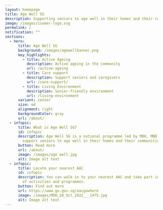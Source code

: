 ```yaml
---
layout: homepage
title: Age Well SG
description: Supporting seniors to age well in their homes and their communities
image: /images/isomer-logo.svg
permalink: /
notification: ""
sections:
  - hero:
      title: Age Well SG
      background: /images/agewellbanner.png
      key_highlights:
        - title: Active Ageing
          description: Active ageing in the community
          url: /active-ageing
        - title: Care support
          description: Support seniors and caregivers
          url: /care-support/
        - title: Living Environment
          description: Senior-friendly environment
          url: /living-environment
      variant: center
      size: md
      alignment: right
      backgroundColor: gray
      url: /about/
  - infopic:
      title: What is Age Well SG?
      id: infopic
      description: Age Well SG is a national programme led by MOH, MND and MOT to
        support seniors to age well in their homes and their communities.
      button: Read more
      url: /about/
      image: /images/age well.jpg
      alt: Image alt text
  - infopic:
      title: Locate your nearest AAC
      id: infopic
      description: You can walk in to your nearest AAC and take part in a wide range
        of activities and programmes.
      button: Find out more
      url: https://www.go.gov.sg/aacgowhere
      image: /images/MOH_20_Oct_2022___1475.jpg
      alt: Image alt text
---
```

